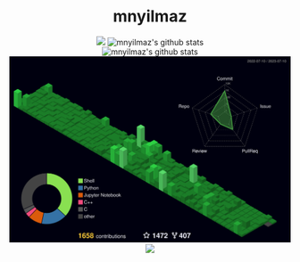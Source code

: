 <h1 align="center">mnyilmaz</h1>


<div align="center">
  
![](https://github.com/Calalari/Calalari/blob/main/butterfly.gif)
![mnyilmaz's github stats](https://github-readme-stats.vercel.app/api?username=mnyilmaz&show_icons=true&title_color=e45800&icon_color=e45800&text_color=918E8E&bg_color=00000000&border_color=373737&show_icons=true&layout=compact") 
<br/>
![mnyilmaz's github stats](https://github-readme-stats.vercel.app/api/top-langs/?username=mnyilmaz&title_color=e45800&icon_color=e45800&text_color=918E8E&bg_color=00000000&border_color=373737&layout=compact)
![](/profile-night-green.svg)
![](https://github.com/mnyilmaz/mnyilmaz/blob/output/github-contribution-grid-snake.svg)

</div> 
